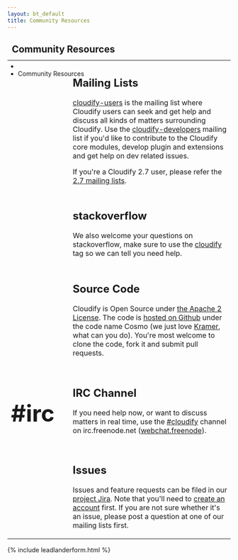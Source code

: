 ```yaml
---
layout: bt_default
title: Community Resources
---
```



<section id="inner-headline" style="margin-bottom:-55px">
	<div class="container">
		<div class="row">
			<div class="span8">
				<div class="inner-heading">
					<h1><i class="icon-thumbs-up"></i>&nbsp;&nbsp;<strong>Community Resources</strong></h1>									
				</div>
			</div>
			<div class="span4">
				<ul class="breadcrumb">
					<li><a href="/"><i class="icon-home"></i></a><i class="icon-angle-right"></i></li>
					<li class="active">Community Resources</li>
				</ul>
			</div>
		</div>
	</div>
	<div class="clear">
	</div>


</section>

<section id="content">
	<div class="container" style="min-height:500px;">
		<div class="row">
			<div class="span12">
			<table style="width:100%;border:0px">
				<tr>			 		
					<td style="background-color:transparent;width:5%">
						<h2><i class="icon-3x icon-envelope-alt"></h2>        				
					</td>
					<td style="background-color:transparent;width:5%"></td>
					<td style="background-color:transparent;">
						<h2><strong>Mailing Lists</strong></h2>
						<p>
							<a href="https://groups.google.com/forum/#!forum/cloudify-users">cloudify-users</a> is the mailing list where Cloudify users can seek and get help and discuss all kinds of matters surrounding Cloudify. 
							Use the <a href="https://groups.google.com/forum/#!forum/cloudify-developers">cloudify-developers</a> mailing list if you'd like to contribute to the Cloudify core modules, develop plugin and extensions and get help on dev related issues.
						</p>						
						<p>
							If you're a Cloudify 2.7 user, please refer the <a href="https://cloudifysource.zendesk.com/forums">2.7 mailing lists</a>. 
						</p>
					</td>
				</tr>				
				<tr>			 		
					<td style="background-color:transparent;width:5%">
						<h2><i class="icon-3x icon-stackexchange"></h2>        				
					</td>
					<td style="background-color:transparent;width:5%"></td>
					<td style="background-color:transparent;">
						<h2><strong>stackoverflow</strong></h2>
						<p>
							We also welcome your questions on stackoverflow, make sure to use the <a href="http://stackoverflow.com/questions/tagged/cloudify">cloudify</a> tag so we can tell you need help. 
						</p>												
					</td>
				</tr>
				<tr>			 		
					<td style="background-color:transparent;width:5%">
						<h2><i class="icon-3x icon-github"></h2>        				
					</td>
					<td style="background-color:transparent;width:5%"></td>
					<td style="background-color:transparent;">
						<h2><strong>Source Code</strong></h2>
						<p>
							Cloudify is Open Source under <a href="http://www.apache.org/licenses/LICENSE-2.0.html">the Apache 2 License</a>. The code is <a href="http://github.com/cloudify-cosmo">hosted on Github</a> under the code name Cosmo (we just love <a href="http://en.wikipedia.org/wiki/Cosmo_Kramer">Kramer</a>, what can you do). You're most welcome to clone the code, fork it and submit pull requests. 			
						</p>												
					</td>
				</tr>				
				<tr>			 		
					<td style="background-color:transparent;width:5%">
						<h1 style="font-size:52px;"><strong>#irc</strong></h1>        				
					</td>
					<td style="background-color:transparent;width:5%"></td>
					<td style="background-color:transparent;">
						<h2><strong>IRC Channel</strong></h2>
						<p>
							If you need help now, or want to discuss matters in real time, use the <a href="irc://irc.freenode.net/cloudify">#cloudify</a> channel on irc.freenode.net (<a href="http://webchat.freenode.net/">webchat.freenode</a>). 
						</p>						
					</td>
				</tr>				
				<tr>			 		
					<td style="background-color:transparent;width:5%">
						<h2><i class="icon-3x icon-bug"></h2>        				
					</td>
					<td style="background-color:transparent;width:5%"></td>
					<td style="background-color:transparent;">
						<h2><strong>Issues</strong></h2>
						<p>
							Issues and feature requests can be filed in our <a href="https://cloudifysource.atlassian.net/browse/CFY">project Jira</a>. Note that you'll need to <a href="https://cloudifysource.atlassian.net/admin/users/sign-up">create an account</a> first. If you are not sure whether it's an issue, please post a question at one of our mailing lists first.
						</p>												
					</td>
				</tr>				
			</table>
			</div>
		</div>
	</div>
<section>

{% include leadlanderform.html %}




